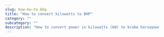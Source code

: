 ```yaml
---
slug: how-kw-to-bhp
title: "How to convert kilowatts to BHP"
category: ""
subcategory: ""
description: "How to convert power in kilowatts (kW) to brake horsepower (BHP)."
---
```


